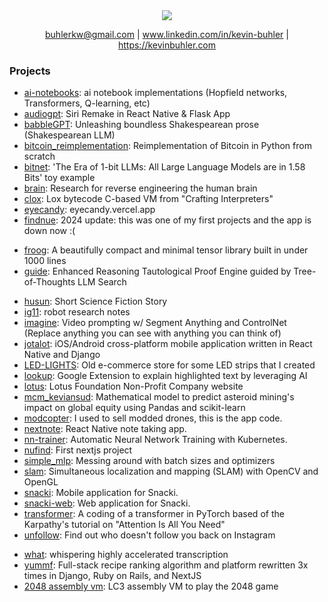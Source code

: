 <div align="center">
<img src="https://github-stats-alpha.vercel.app/api?username=kevbuh&cc=0000000&tc=FFFFFF&ic=fff&bc=0000">
 
 buhlerkw@gmail.com | www.linkedin.com/in/kevin-buhler | https://kevinbuhler.com
</div>

### Projects
- [ai-notebooks](https://github.com/kevbuh/ai-notebooks): ai notebook implementations (Hopfield networks, Transformers, Q-learning, etc)
- [audiogpt](https://github.com/kevbuh/audiogpt): Siri Remake in React Native & Flask App
- [babbleGPT](https://github.com/kevbuh/babbleGPT): Unleashing boundless Shakespearean prose (Shakespearean LLM)
- [bitcoin_reimplementation](https://github.com/kevbuh/bitcoin_reimplementation): Reimplementation of Bitcoin in Python from scratch
- [bitnet](https://github.com/kevbuh/bitnet): 'The Era of 1-bit LLMs: All Large Language Models are in 1.58 Bits' toy example
- [brain](https://github.com/kevbuh/brain): Research for reverse engineering the human brain
- [clox](https://github.com/kevbuh/clox): Lox bytecode C-based VM from "Crafting Interpreters"
- [eyecandy](https://github.com/kevbuh/eyecandy): eyecandy.vercel.app
- [findnue](https://github.com/kevbuh/findnue): 2024 update: this was one of my first projects and the app is down now :(
<!--- - [findnuer](https://github.com/kevbuh/findnuer): Extended version of FindNue -->
- [froog](https://github.com/kevbuh/froog): A beautifully compact and minimal tensor library built in under 1000 lines
- [guide](https://github.com/kevbuh/guide): Enhanced Reasoning Tautological Proof Engine guided by Tree-of-Thoughts LLM Search
<!--- - [hopper](https://github.com/kevbuh/hopper): a haskell ml framework 
- [hopper-website](https://github.com/kevbuh/hopper-website) -->
- [husun](https://github.com/kevbuh/husun): Short Science Fiction Story
- [ig11](https://github.com/kevbuh/ig11): robot research notes
- [imagine](https://github.com/kevbuh/imagine): Video prompting w/ Segment Anything and ControlNet (Replace anything you can see with anything you can think of)
- [jotalot](https://github.com/kevbuh/jotalot): iOS/Android cross-platform mobile application written in React Native and Django
- [LED-LIGHTS](https://github.com/kevbuh/LED-LIGHTS): Old e-commerce store for some LED strips that I created
- [lookup](https://github.com/kevbuh/lookup): Google Extension to explain highlighted text by leveraging AI
- [lotus](https://github.com/kevbuh/lotus): Lotus Foundation Non-Profit Company website
- [mcm_keviansud](https://github.com/kevbuh/mcm_keviansud): Mathematical model to predict asteroid mining's impact on global equity using Pandas and scikit-learn
- [modcopter](https://github.com/kevbuh/modcopter): I used to sell modded drones, this is the app code.
- [nextnote](https://github.com/kevbuh/nextnote): React Native note taking app.
- [nn-trainer](https://github.com/kevbuh/nn-trainer): Automatic Neural Network Training with Kubernetes.
- [nufind](https://github.com/kevbuh/nufind): First nextjs project
- [simple_mlp](https://github.com/kevbuh/simple_mlp): Messing around with batch sizes and optimizers
- [slam](https://github.com/kevbuh/slam): Simultaneous localization and mapping (SLAM) with OpenCV and OpenGL
- [snacki](https://github.com/kevbuh/snacki): Mobile application for Snacki.
- [snacki-web](https://github.com/kevbuh/snacki-web): Web application for Snacki.
- [transformer](https://github.com/kevbuh/transformer): A coding of a transformer in PyTorch based of the Karpathy's tutorial on "Attention Is All You Need"
- [unfollow](https://github.com/kevbuh/unfollow): Find out who doesn't follow you back on Instagram
<!--- - [unilang](https://github.com/kevbuh/unilang): communicate universally -->
<!--- - [vocog](https://github.com/kevbuh/vocog): vocal cognition -->
- [what](https://github.com/kevbuh/what): whispering highly accelerated transcription
- [yummf](https://github.com/kevbuh/yummf): Full-stack recipe ranking algorithm and platform rewritten 3x times in Django, Ruby on Rails, and NextJS
- [2048 assembly vm](https://github.com/kevbuh/2048-assembly-vm): LC3 assembly VM to play the 2048 game
